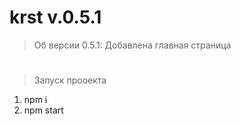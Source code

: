 # krst  v.0.5.1
>Об версии 0.5.1:
Добавлена главная страница
# 
>Запуск прооекта
1) npm i
2) npm start